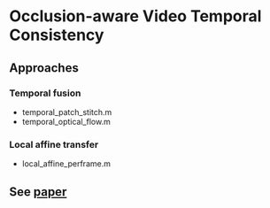 # Occlusion-aware Video Temporal Consistency

## Approaches

### Temporal fusion
- temporal_patch_stitch.m
- temporal_optical_flow.m

### Local affine transfer
- local_affine_perframe.m

## See [paper](https://dl.acm.org/citation.cfm?id=3123363)
